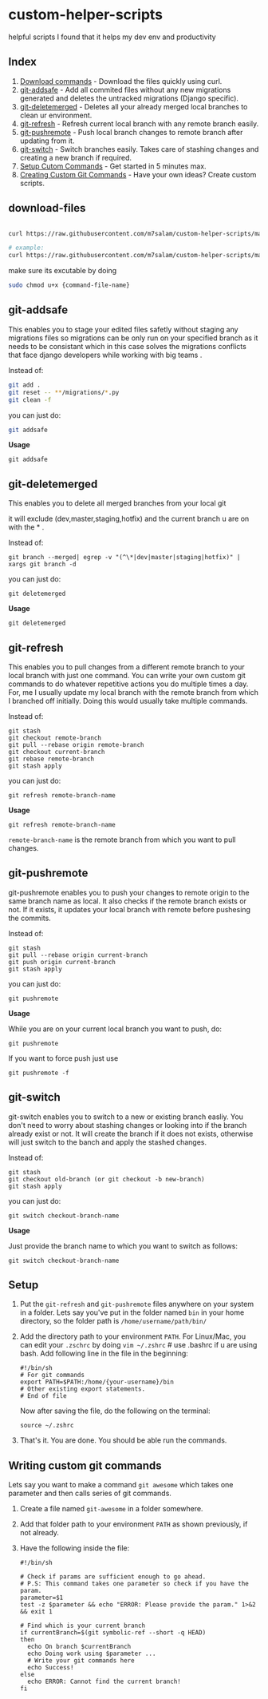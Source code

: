 # custom-helper-scripts
helpful scripts I found that it helps my dev env and productivity


## Index

1. [Download commands](#download-files) - Download the files quickly using curl. 
2. [git-addsafe](#git-addsafe) - Add all commited files without any new migrations generated and deletes the untracked migrations (Django specific). 
3. [git-deletemerged](#git-deletemerged) - Deletes all your already merged local branches to clean ur environment. 
4. [git-refresh](#git-refresh) - Refresh current local branch with any remote branch easily. 
5. [git-pushremote](#git-pushremote) - Push local branch changes to remote branch after updating from it.
6. [git-switch](#git-switch) - Switch branches easily. Takes care of stashing changes and creating a new branch if required.
7. [Setup Cutom Commands](#setup) - Get started in 5 minutes max.
8. [Creating Custom Git Commands](#writing-custom-git-commands) - Have your own ideas? Create custom scripts.



## download-files 
```bash

curl https://raw.githubusercontent.com/m7salam/custom-helper-scripts/master/git-custom-commands/{command-file-name} -o {command-file-name}

# example:
curl https://raw.githubusercontent.com/m7salam/custom-helper-scripts/master/git-custom-commands/git-refresh -o git-refresh


``` 

make sure its excutable by doing


```bash
sudo chmod u+x {command-file-name}

```

## git-addsafe
This enables you to stage your edited files safetly without staging any migrations files so migrations can be only run on your specified branch as it needs to be consistant which in this case solves the migrations conflicts that face django developers while working with big teams .

Instead of:
```bash
git add .
git reset -- **/migrations/*.py
git clean -f
```
you can just do:
```bash
git addsafe
```

<b>Usage</b>
```
git addsafe
```


## git-deletemerged
This enables you to delete all merged branches from your local git

it will exclude (dev,master,staging,hotfix) and the current branch u are on with the * .


Instead of:
```
git branch --merged| egrep -v "(^\*|dev|master|staging|hotfix)" | xargs git branch -d
```
you can just do:
```
git deletemerged
```

<b>Usage</b>
```
git deletemerged
```

## git-refresh
This enables you to pull changes from a different remote branch to your local branch with just one command. 
You can write your own custom git commands to do whatever repetitive actions you do multiple times a day. 
For, me I usually update my local branch with the remote branch from which I branched off initially. 
Doing this would usually take multiple commands.

Instead of:
```
git stash
git checkout remote-branch
git pull --rebase origin remote-branch
git checkout current-branch
git rebase remote-branch
git stash apply
```
you can just do:
```
git refresh remote-branch-name
```

<b>Usage</b>
```
git refresh remote-branch-name
```
`remote-branch-name` is the remote branch from which you want to pull changes. 

## git-pushremote

git-pushremote enables you to push your changes to remote origin to the same branch name as local. It also checks if the remote branch exists or not. If it exists, it updates your local branch with remote before pushesing the commits.

Instead of:
```
git stash
git pull --rebase origin current-branch
git push origin current-branch
git stash apply
```
you can just do:
```
git pushremote
```

<b>Usage</b>

While you are on your current local branch you want to push, do:
```
git pushremote
```

If you want to force push just use
```
git pushremote -f
```

## git-switch

git-switch enables you to switch to a new or existing branch easliy. You don't need to worry about stashing changes or looking into if the branch already exist or not. It will create the branch if it does not exists, otherwise will just switch to the banch and apply the stashed changes.

Instead of:
```
git stash
git checkout old-branch (or git checkout -b new-branch)
git stash apply
```
you can just do:
```
git switch checkout-branch-name
```

<b>Usage</b>

Just provide the branch name to which you want to switch as follows:
```
git switch checkout-branch-name
```

## Setup

1. Put the `git-refresh` and `git-pushremote` files anywhere on your system in a folder. Lets say you've put in the folder named `bin` in your home directory, so the folder path is `/home/username/path/bin/`
2. Add the directory path to your environment `PATH`. For Linux/Mac, you can edit your `.zschrc` by doing `vim ~/.zshrc` # use .bashrc if u are using bash. Add following line in the file in the beginning:
   
   ```
   #!/bin/sh
   # For git commands
   export PATH=$PATH:/home/{your-username}/bin
   # Other existing export statements.
   # End of file
    ```
   Now after saving the file, do the following on the terminal:
   
   ```
   source ~/.zshrc
   ```
3. That's it. You are done. You should be able run the commands. 


## Writing custom git commands

Lets say you want to make a command `git awesome` which takes one parameter and then calls series of git commands. 

1. Create a file named `git-awesome` in a folder somewhere.
2. Add that folder path to your environment `PATH` as shown previously, if not already.
3. Have the following inside the file:

   ```
   #!/bin/sh

   # Check if params are sufficient enough to go ahead.
   # P.S: This command takes one parameter so check if you have the param.
   parameter=$1
   test -z $parameter && echo "ERROR: Please provide the param." 1>&2 && exit 1

   # Find which is your current branch
   if currentBranch=$(git symbolic-ref --short -q HEAD)
   then
     echo On branch $currentBranch
     echo Doing work using $parameter ...
     # Write your git commands here
     echo Success!
   else
     echo ERROR: Cannot find the current branch!
   fi
   ```

